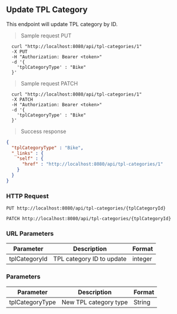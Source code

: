 ## Update TPL Category
This endpoint will update TPL category by ID.

> Sample request PUT

```shell
  curl "http://localhost:8080/api/tpl-categories/1"
  -X PUT
  -H "Authorization: Bearer <token>"
  -d '{
    'tplCategoryType' : "Bike"
  }'
```

> Sample request PATCH

```shell
  curl "http://localhost:8080/api/tpl-categories/1"
  -X PATCH
  -H "Authorization: Bearer <token>"
  -d '{
    'tplCategoryType' : "Bike"
  }'
```

> Success response

```json
{
  "tplCategoryType" : "Bike",
  "_links" : {
    "self" : {
      "href" : "http://localhost:8080/api/tpl-categories/1"
    }
  }
}
```

### HTTP Request

`PUT http://localhost:8080/api/tpl-categories/{tplCategoryId}`

`PATCH http://localhost:8080/api/tpl-categories/{tplCategoryId}`

### URL Parameters

Parameter | Description | Format
--------- | ----------- | ---------
tplCategoryId | TPL category ID to update | integer

### Parameters

Parameter | Description | Format
--------- | ----------- | ---------
tplCategoryType | New TPL category type | String